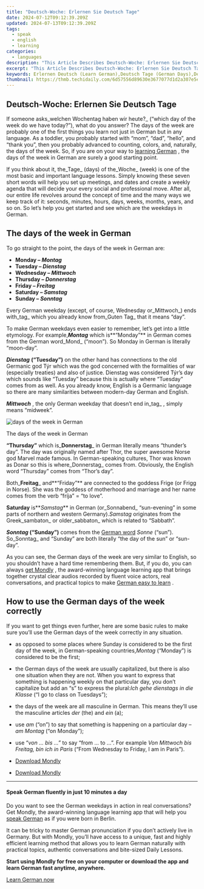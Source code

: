 ```yaml
---
title: "Deutsch-Woche: Erlernen Sie Deutsch Tage"
date: 2024-07-12T09:12:39.209Z
updated: 2024-07-13T09:12:39.209Z
tags:
  - speak
  - english
  - learning
categories:
  - languages
description: "This Article Describes Deutsch-Woche: Erlernen Sie Deutsch Tage"
excerpt: "This Article Describes Deutsch-Woche: Erlernen Sie Deutsch Tage"
keywords: Erlernen Deutsch (Learn German),Deutsch Tage (German Days),Deutsch-Woche (German Week),Deutsch Lernen (German Learning),Sprachkurse Deutsch (German Courses),Deutsche Sprache (German Language),Deutsch Kurs (German Course)
thumbnail: https://thmb.techidaily.com/6d57556d89630e3677077d1d2a307e5e9447f310d40be7b34c828b0e5337b92a.jpeg
---
```


## Deutsch-Woche: Erlernen Sie Deutsch Tage

 If someone asks_welchen Wochentag haben wir heute?_ (“which day of the week do we have today?”), what do you answer? The days of the week are probably one of the first things you learn not just in German but in any language. As a toddler, you probably started with “mom”, “dad”, “hello”, and “thank you”, then you probably advanced to counting, colors, and, naturally, the days of the week. So, if you are on your way to [learning German](https://shop.mondly.com/affiliate.php?ACCOUNT=ATISTUDI&AFFILIATE=108875&PATH=https://www.mondly.com?AFFILIATE=108875) , the days of the week in German are surely a good starting point.

 If you think about it, the_Tage_ (days) of the_Woche_ (week) is one of the most basic and important language lessons. Simply knowing these seven short words will help you set up meetings, and dates and create a weekly agenda that will decide your every social and professional move. After all, our entire life revolves around the concept of time and the many ways we keep track of it: seconds, minutes, hours, days, weeks, months, years, and so on. So let’s help you get started and see which are the weekdays in German.

## The days of the week in German

To go straight to the point, the days of the week in German are:

* **Monday – _Montag_**
* **Tuesday – _Dienstag_**
* **Wednesday – _Mittwoch_**
* **Thursday – _Donnerstag_**
* **Friday – _Freitag_**
* **Saturday – _Samstag_**
* **Sunday – _Sonntag_**

 Every German weekday (except, of course, Wednesday or_Mittwoch_) ends with_tag_ which you already know from_Guten Tag_ that it means “day”.

 To make German weekdays even easier to remember, let’s get into a little etymology. For example,_**Montag**_ which is**“Monday”** in German comes from the German word_Mond_ (“moon”). So Monday in German is literally “moon-day”.

_**Dienstag**_ **(“Tuesday”)** on the other hand has connections to the old Germanic god Týr which was the god concerned with the formalities of war (especially treaties) and also of justice. Dienstag was considered Týr’s day which sounds like “Tuesday” because this is actually where “Tuesday” comes from as well. As you already know, English is a Germanic language so there are many similarities between modern-day German and English.

_**Mittwoch**_ , the only German weekday that doesn’t end in_tag_ , simply means “midweek”.

![days of the week in German](https://edge.mondly.com/blog/wp-content/uploads/2020/08/days-of-the-week-in-german-960x960.jpg "Learn The Days Of The Week In German 2")

 The days of the week in German

**“Thursday”** which is_**Donnerstag**_ in German literally means “thunder’s day”. The day was originally named after Thor, the super awesome Norse god Marvel made famous. In German-speaking cultures, Thor was known as Donar so this is where_Donnerstag_ comes from. Obviously, the English word “Thursday” comes from “Thor’s day”.

 Both_**Freitag**_ and**“Friday”** are connected to the goddess Frige (or Frigg in Norse). She was the goddess of motherhood and marriage and her name comes from the verb “fríja” = “to love”.

**Saturday** is**_Samstag_** in German (or_Sonnabend_ “sun-evening” in some parts of northern and western Germany)._Samstag_ originates from the Greek_sambaton_ or older_sabbaton_ which is related to “Sabbath”.

**_Sonntag_ (“Sunday”)** comes from the [German word](https://shop.mondly.com/affiliate.php?ACCOUNT=ATISTUDI&AFFILIATE=108875&PATH=https://www.mondly.com?AFFILIATE=108875) _Sonne_ (“sun”). So_Sonntag_ and “Sunday” are both literally “the day of the sun” or “sun-day”.

 As you can see, the German days of the week are very similar to English, so you shouldn’t have a hard time remembering them. But, if you do, you can always [get Mondly](https://app.adjust.io/5ixfg4k?campaign=blog-post-id-5415&fallback=https%3A%2F%2Fapp.mondly.com?avangate%5Fsrc=blog-post-id-5415?mother%5Flang=en%5Fus?target%5Flang=de&redirect%5Fandroid=https%3A%2F%2Fplay.google.com%2Fstore%2Fapps%2Fdetails%3Fid%3Dcom.atistudios.mondly.languages&redirect%5Fios=https%3A%2F%2Fitunes.apple.com%2Fapp%2Fid987873536&redirect%5Fmacos=https%3A%2F%2Fapp.mondly.com?avangate%5Fsrc=blog-post-id-5415?mother%5Flang=en%5Fus?target%5Flang=de) , the award-winning language learning app that brings together crystal clear audios recorded by fluent voice actors, real conversations, and practical topics to make [German easy to learn](https://app.adjust.io/5ixfg4k?campaign=blog-post-id-5415&fallback=https%3A%2F%2Fapp.mondly.com?avangate%5Fsrc=blog-post-id-5415?mother%5Flang=en%5Fus?target%5Flang=de&redirect%5Fandroid=https%3A%2F%2Fplay.google.com%2Fstore%2Fapps%2Fdetails%3Fid%3Dcom.atistudios.mondly.languages&redirect%5Fios=https%3A%2F%2Fitunes.apple.com%2Fapp%2Fid987873536&redirect%5Fmacos=https%3A%2F%2Fapp.mondly.com?avangate%5Fsrc=blog-post-id-5415?mother%5Flang=en%5Fus?target%5Flang=de) .

## How to use the German days of the week correctly

 If you want to get things even further, here are some basic rules to make sure you’ll use the German days of the week correctly in any situation.

* as opposed to some places where Sunday is considered to be the first day of the week, in German-speaking countries,_Montag_ (“Monday”) is considered to be the first;
* the German days of the week are usually capitalized, but there is also one situation when they are not. When you want to express that something is happening weekly on that particular day, you don’t capitalize but add an “s” to express the plural:_Ich gehe dienstags in die Klasse_ (“I go to class on Tuesdays”);
* the days of the week are all masculine in German. This means they’ll use the masculine articles _der_ (the) and _ein_ (a);
* use _am_ (“on”) to say that something is happening on a particular day – _am Montag_ (“on Monday”);
* use “_von … bis …”_ to say “from … to …”. For example _Von Mittwoch bis Freitag, bin ich in Paris_ (“From Wednesday to Friday, I am in Paris”).

* [Download Mondly](https://www.facebook.com/sharer/sharer.php?u=https%3A%2F%2Fwww.mondly.com%2Fblog%2Fdays-of-the-week-in-german%2F&t=Learn+the+Days+of+the+Week+in+German "Share on Facebook")
* [Download Mondly](https://shop.mondly.com/affiliate.php?ACCOUNT=ATISTUDI&AFFILIATE=108875&PATH=https://www.mondly.com?AFFILIATE=108875)

---

#### Speak German fluently in just 10 minutes a day

 Do you want to see the German weekdays in action in real conversations? Get Mondly, the award-winning language learning app that will help you [speak German](https://shop.mondly.com/affiliate.php?ACCOUNT=ATISTUDI&AFFILIATE=108875&PATH=https://www.mondly.com?AFFILIATE=108875) as if you were born in Berlin.

 It can be tricky to master German pronunciation if you don’t actively live in Germany. But with Mondly, you’ll have access to a unique, fast and highly efficient learning method that allows you to learn German naturally with practical topics, authentic conversations and bite-sized Daily Lessons.

 **Start using Mondly for free on your computer or download the app and learn German fast anytime, anywhere.**

[Learn German now](https://adjt.mondly.com/5ixfg4k?campaign=blog-post-id-5415&fallback=https%3A%2F%2Fapp.mondly.com%3Futm%5Fmedium%3Dblog%5Fblog-post-id-5415%26utm%5Fsource%3Dblog-post-id-5415&redirect%5Fmacos=https%3A%2F%2Fapp.mondly.com%3Futm%5Fmedium%3Dblog%5Fblog-post-id-5415%26utm%5Fsource%3Dblog-post-id-5415&redirect%5Fandroid=https%3A%2F%2Fplay.google.com%2Fstore%2Fapps%2Fdetails%3Fid%3Dcom.atistudios.mondly.languages%3Futm%5Fmedium%3Dblog%5Fblog-post-id-5415%26utm%5Fsource%3Dblog-post-id-5415&redirect%5Fios=https%3A%2F%2Fapps.apple.com%2Fapp%2Fapple-store%2Fid987873536%3Fpt%3D78954800%26ct%3Dblog-post-id-5415%26mt%3D8 "Learn German now")

<ins class="adsbygoogle"
     style="display:block"
     data-ad-format="autorelaxed"
     data-ad-client="ca-pub-7571918770474297"
     data-ad-slot="1223367746"></ins>



<ins class="adsbygoogle"
     style="display:block"
     data-ad-client="ca-pub-7571918770474297"
     data-ad-slot="8358498916"
     data-ad-format="auto"
     data-full-width-responsive="true"></ins>


